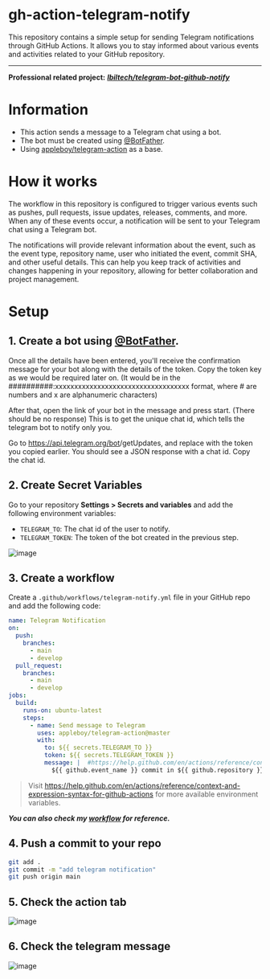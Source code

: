# gh-action-telegram-notify

This repository contains a simple setup for sending Telegram notifications through GitHub Actions.
It allows you to stay informed about various events and activities related to your GitHub repository.

---

**Professional related project:** [**_lbiltech/telegram-bot-github-notify_**](https://github.com/lbiltech/telegram-bot-github-notify.git)

# Information

- This action sends a message to a Telegram chat using a bot.
- The bot must be created using [@BotFather](https://telegram.me/botfather).
- Using [appleboy/telegram-action](https://github.com/appleboy/telegram-action) as a base.

# How it works

The workflow in this repository is configured to trigger various events such as pushes,
pull requests, issue updates, releases, comments, and more.
When any of these events occur, a notification will be sent to your Telegram chat using a Telegram bot.

The notifications will provide relevant information about the event,
such as the event type, repository name, user who initiated the event,
commit SHA, and other useful details.
This can help you keep track of activities and changes happening in your repository,
allowing for better collaboration and project management.

# Setup

## 1. Create a bot using [@BotFather](https://telegram.me/botfather).

Once all the details have been entered,
you'll receive the confirmation message for your bot along with the details of the token.
Copy the token key as we would be required later on.
(It would be in the ##########:xxxxxxxxxxxxxxxxxxxxxxxxxxxxxxxxxxx format,
where # are numbers and x are alphanumeric characters)

After that, open the link of your bot in the message and press start. (There should be no response) This is to get the unique chat id, which tells the telegram bot to notify only you.

Go to https://api.telegram.org/bot<YourBOTToken>/getUpdates,
and replace <YourBOTToken> with the token you copied earlier.
You should see a JSON response with a chat id. Copy the chat id.

## 2. Create Secret Variables

Go to your repository **Settings > Secrets and variables** and add the following environment variables:

- `TELEGRAM_TO`: The chat id of the user to notify.
- `TELEGRAM_TOKEN`: The token of the bot created in the previous step.

![image](https://github.com/tanhongit/gh-action-telegram-notify/assets/35853002/c81374c3-9c5e-4eab-9610-9ba9e9e584b7)

## 3. Create a workflow

Create a `.github/workflows/telegram-notify.yml` file in your GitHub repo and add the following code:

```yml
name: Telegram Notification
on:
  push:
    branches:
      - main
      - develop
  pull_request:
    branches:
      - main
      - develop
jobs:
  build:
    runs-on: ubuntu-latest
    steps:
      - name: Send message to Telegram
        uses: appleboy/telegram-action@master
        with:
          to: ${{ secrets.TELEGRAM_TO }}
          token: ${{ secrets.TELEGRAM_TOKEN }}
          message: |  #https://help.github.com/en/actions/reference/contexts-and-expression-syntax-for-github-actions#github-context
            ${{ github.event_name }} commit in ${{ github.repository }} by "${{ github.actor }}". [${{github.sha}}@${{ github.ref }}]
```

> Visit https://help.github.com/en/actions/reference/context-and-expression-syntax-for-github-actions for more available environment variables.

**_You can also check my [workflow](https://github.com/tanhongit/gh-action-telegram-notify/blob/main/.github/workflows/telegram-notify.yml) for reference._**

## 4. Push a commit to your repo

```bash
git add .
git commit -m "add telegram notification"
git push origin main
```

## 5. Check the action tab

![image](https://github.com/tanhongit/gh-action-telegram-notify/assets/35853002/b5d009ed-12b8-42bf-bc60-8f7490f37559)

## 6. Check the telegram message

![image](https://github.com/tanhongit/gh-action-telegram-notify/assets/35853002/e67222cf-5993-49b9-b0c5-ac96c9018714)

